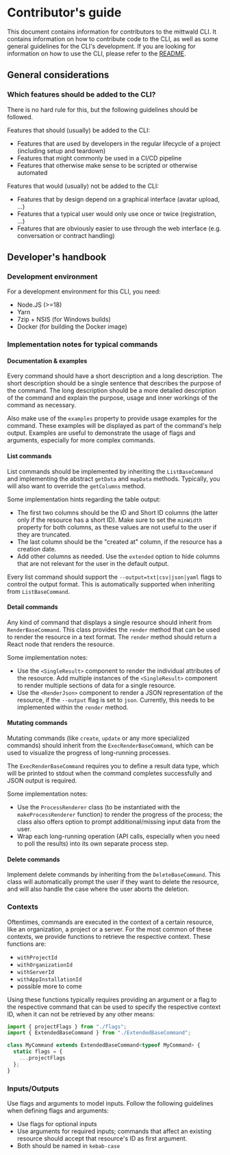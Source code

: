 # Contributor's guide

This document contains information for contributors to the mittwald CLI. It contains information on how to contribute
code to the CLI, as well as some general guidelines for the CLI's development. If you are looking for information on
how to use the CLI, please refer to the [README](../README.md).

## General considerations

### Which features should be added to the CLI?

There is no hard rule for this, but the following guidelines should be followed.

Features that should (usually) be added to the CLI:

- Features that are used by developers in the regular lifecycle of a project (including setup and teardown)
- Features that might commonly be used in a CI/CD pipeline
- Features that otherwise make sense to be scripted or otherwise automated

Features that would (usually) not be added to the CLI:

- Features that by design depend on a graphical interface (avatar upload, ...)
- Features that a typical user would only use once or twice (registration, ...)
- Features that are obviously easier to use through the web interface (e.g. conversation or contract handling)

## Developer's handbook

### Development environment

For a development environment for this CLI, you need:

- Node.JS (>=18)
- Yarn
- 7zip + NSIS (for Windows builds)
- Docker (for building the Docker image)

### Implementation notes for typical commands

#### Documentation & examples

Every command should have a short description and a long description. The short description should be a single sentence
that describes the purpose of the command. The long description should be a more detailed description of the command and
explain the purpose, usage and inner workings of the command as necessary.

Also make use of the `examples` property to provide usage examples for the command. These examples will be displayed as
part of the command's help output. Examples are useful to demonstrate the usage of flags and arguments, especially for
more complex commands.

#### List commands

List commands should be implemented by inheriting the `ListBaseCommand` and implementing the abstract `getData`
and `mapData` methods. Typically, you will also want to override the `getColumns` method.

Some implementation hints regarding the table output:

- The first two columns should be the ID and Short ID columns (the latter only if the resource has a short ID). Make
  sure to set the `minWidth` property for both columns, as these values are not useful to the user if they are
  truncated.
- The last column should be the "created at" column, if the resource has a creation date.
- Add other columns as needed. Use the `extended` option to hide columns that are not relevant for the user in the
  default output.

Every list command should support the `--output=txt|csv|json|yaml` flags to control the output format. This is
automatically supported when inheriting from `ListBaseCommand`.

#### Detail commands

Any kind of command that displays a single resource should inherit from `RenderBaseCommand`. This class provides
the `render` method that can be used to render the resource in a text format. The `render` method should return a React
node that renders the resource.

Some implementation notes:

- Use the `<SingleResult>` component to render the individual attributes of the resource. Add multiple instances of
  the `<SingleResult>` component to render multiple sections of data for a single resource.
- Use the `<RenderJson>` component to render a JSON representation of the resource, if the `--output` flag is set
  to `json`. Currently, this needs to be implemented within the `render` method.

#### Mutating commands

Mutating commands (like `create`, `update` or any more specialized commands) should inherit from
the `ExecRenderBaseCommand`, which can be used to visualize the progress of long-running processes.

The `ExecRenderBaseCommand` requires you to define a result data type, which will be printed to stdout when the command
completes successfully and JSON output is required.

Some implementation notes:

- Use the `ProcessRenderer` class (to be instantiated with the `makeProcessRenderer` function) to render the progress
  of the process; the class also offers option to prompt additional/missing input data from the user.
- Wrap each long-running operation (API calls, especially when you need to poll the results) into its own separate
  process step.

#### Delete commands

Implement delete commands by inheriting from the `DeleteBaseCommand`. This class will automatically prompt the user if
they want to delete the resource, and will also handle the case where the user aborts the deletion.

### Contexts

Oftentimes, commands are executed in the context of a certain resource, like an organization, a project or a server. For
the most common of these contexts, we provide functions to retrieve the respective context. These functions are:

- `withProjectId`
- `withOrganizationId`
- `withServerId`
- `withAppInstallationId`
- possible more to come

Using these functions typically requires providing an argument or a flag to the respective command that can be used to
specify the respective context ID, when it can not be retrieved by any other means:

```ts
import { projectFlags } from "./flags";
import { ExtendedBaseCommand } from "./ExtendedBaseCommand";

class MyCommand extends ExtendedBaseCommand<typeof MyCommand> {
  static flags = {
    ...projectFlags
  };
}
```

### Inputs/Outputs

Use flags and arguments to model inputs. Follow the following guidelines when defining flags and arguments:

- Use flags for optional inputs
- Use arguments for required inputs; commands that affect an existing resource should accept that resource's ID as first
  argument.
- Both should be named in `kebab-case`